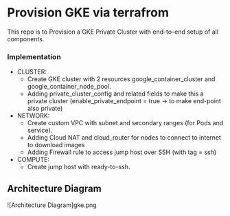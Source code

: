 # Provision GKE via terrafrom
This repo is to Provision a GKE Private Cluster with end-to-end setup of all components.

### Implementation 

  - CLUSTER: 
      * Create GKE cluster with 2 resources google_container_cluster and google_container_node_pool. 
      * Adding private_cluster_config and related fields to make this a private cluster (enable_private_endpoint = true -> to make end-point also private)
  - NETWORK: 
      * Create custom VPC with subnet and secondary ranges (for Pods and service). 
      * Adding Cloud NAT and cloud_router for nodes to connect to internet to download images
      * Adding Firewall rule to access jump host over SSH (with tag = ssh)
  - COMPUTE: 
      * Create jump host with ready-to-ssh.


## Architecture Diagram

![Architecture Diagram]gke.png